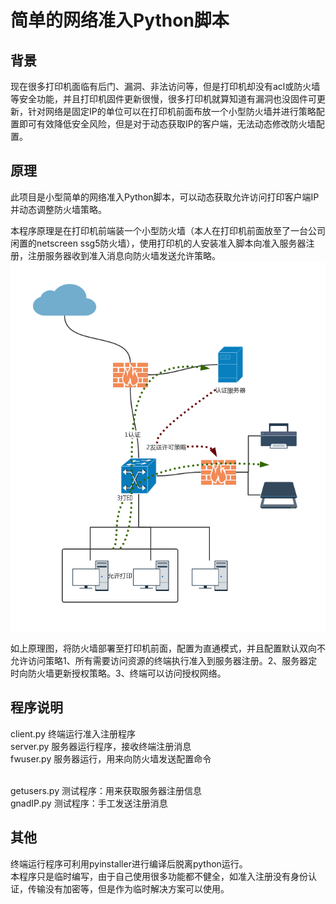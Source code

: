 简单的网络准入Python脚本
========

## 背景


现在很多打印机面临有后门、漏洞、非法访问等，但是打印机却没有acl或防火墙等安全功能，并且打印机固件更新很慢，很多打印机就算知道有漏洞也没固件可更新，针对网络是固定IP的单位可以在打印机前面布放一个小型防火墙并进行策略配置即可有效降低安全风险，但是对于动态获取IP的客户端，无法动态修改防火墙配置。

## 原理

此项目是小型简单的网络准入Python脚本，可以动态获取允许访问打印客户端IP并动态调整防火墙策略。

本程序原理是在打印机前端装一个小型防火墙（本人在打印机前面放至了一台公司闲置的netscreen ssg5防火墙），使用打印机的人安装准入脚本向准入服务器注册，注册服务器收到准入消息向防火墙发送允许策略。
![原理图](https://github.com/ziluobu/NetAuth/blob/master/1.png)
    
如上原理图，将防火墙部署至打印机前面，配置为直通模式，并且配置默认双向不允许访问策略1、所有需要访问资源的终端执行准入到服务器注册。2、服务器定时向防火墙更新授权策略。3、终端可以访问授权网络。

## 程序说明
client.py   终端运行准入注册程序 <br>
server.py   服务器运行程序，接收终端注册消息<br>
fwuser.py   服务器运行，用来向防火墙发送配置命令<br><br>

getusers.py 测试程序：用来获取服务器注册信息<br>
gnadIP.py   测试程序：手工发送注册消息<br>
## 其他

终端运行程序可利用pyinstaller进行编译后脱离python运行。<br>
本程序只是临时编写，由于自己使用很多功能都不健全，如准入注册没有身份认证，传输没有加密等，但是作为临时解决方案可以使用。
